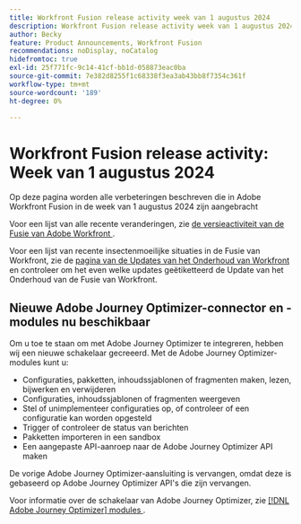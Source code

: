 ```yaml
---
title: Workfront Fusion release activity week van 1 augustus 2024
description: Workfront Fusion release activity week van 1 augustus 2024
author: Becky
feature: Product Announcements, Workfront Fusion
recommendations: noDisplay, noCatalog
hidefromtoc: true
exl-id: 25f771fc-9c14-41cf-bb1d-058873eac0ba
source-git-commit: 7e382d8255f1c68338f3ea3ab43bb8f7354c361f
workflow-type: tm+mt
source-wordcount: '189'
ht-degree: 0%

---
```


# Workfront Fusion release activity: Week van 1 augustus 2024

Op deze pagina worden alle verbeteringen beschreven die in Adobe Workfront Fusion in de week van 1 augustus 2024 zijn aangebracht

Voor een lijst van alle recente veranderingen, zie [ de versieactiviteit van de Fusie van Adobe Workfront ](../../../product-announcements/product-releases/fusion-release-activity/fusion-release-activity.md).

Voor een lijst van recente insectenmoeilijke situaties in de Fusie van Workfront, zie de [ pagina van de Updates van het Onderhoud van Workfront ](https://experienceleague.adobe.com/docs/workfront-known-issues/releases/current-updates.html) en controleer om het even welke updates geëtiketteerd de Update van het Onderhoud van de Fusie van Workfront.

## Nieuwe Adobe Journey Optimizer-connector en -modules nu beschikbaar

Om u toe te staan om met Adobe Journey Optimizer te integreren, hebben wij een nieuwe schakelaar gecreeerd. Met de Adobe Journey Optimizer-modules kunt u:

* Configuraties, pakketten, inhoudssjablonen of fragmenten maken, lezen, bijwerken en verwijderen
* Configuraties, inhoudssjablonen of fragmenten weergeven
* Stel of unimplementeer configuraties op, of controleer of een configuratie kan worden opgesteld
* Trigger of controleer de status van berichten
* Pakketten importeren in een sandbox
* Een aangepaste API-aanroep naar de Adobe Journey Optimizer API maken

De vorige Adobe Journey Optimizer-aansluiting is vervangen, omdat deze is gebaseerd op Adobe Journey Optimizer API&#39;s die zijn vervangen.

Voor informatie over de schakelaar van Adobe Journey Optimizer, zie [[!DNL Adobe Journey Optimizer]  modules ](/help/quicksilver/workfront-fusion/apps-and-their-modules/adobe-journey-optimizer-modules.md).
